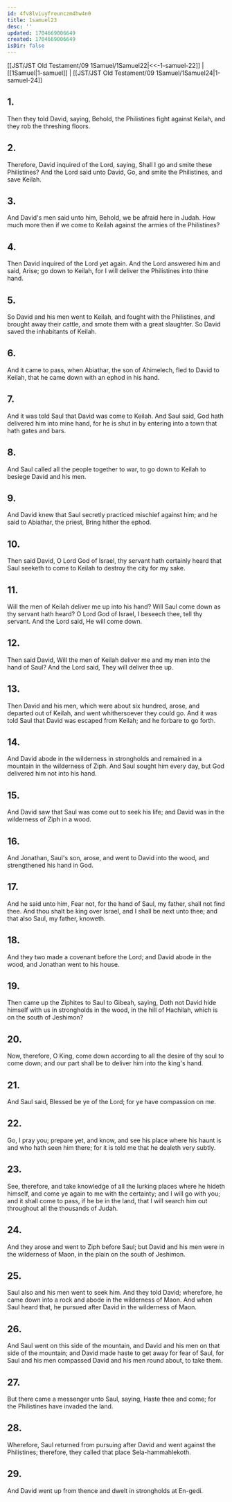 ```yaml
---
id: 4fv8lviuyfreunczm4hw4n0
title: 1samuel23
desc: ''
updated: 1704669006649
created: 1704669006649
isDir: false
---
```

[[JST/JST Old Testament/09 1Samuel/1Samuel22|<<-1-samuel-22]] | [[1Samuel|1-samuel]] | [[JST/JST Old Testament/09 1Samuel/1Samuel24|1-samuel-24]]
## 1.
Then they told David, saying, Behold, the Philistines fight against Keilah, and they rob the threshing floors.
## 2.
Therefore, David inquired of the Lord, saying, Shall I go and smite these Philistines? And the Lord said unto David, Go, and smite the Philistines, and save Keilah.
## 3.
And David\'s men said unto him, Behold, we be afraid here in Judah. How much more then if we come to Keilah against the armies of the Philistines?
## 4.
Then David inquired of the Lord yet again. And the Lord answered him and said, Arise; go down to Keilah, for I will deliver the Philistines into thine hand.
## 5.
So David and his men went to Keilah, and fought with the Philistines, and brought away their cattle, and smote them with a great slaughter. So David saved the inhabitants of Keilah.
## 6.
And it came to pass, when Abiathar, the son of Ahimelech, fled to David to Keilah, that he came down with an ephod in his hand.
## 7.
And it was told Saul that David was come to Keilah. And Saul said, God hath delivered him into mine hand, for he is shut in by entering into a town that hath gates and bars.
## 8.
And Saul called all the people together to war, to go down to Keilah to besiege David and his men.
## 9.
And David knew that Saul secretly practiced mischief against him; and he said to Abiathar, the priest, Bring hither the ephod.
## 10.
Then said David, O Lord God of Israel, thy servant hath certainly heard that Saul seeketh to come to Keilah to destroy the city for my sake.
## 11.
Will the men of Keilah deliver me up into his hand? Will Saul come down as thy servant hath heard? O Lord God of Israel, I beseech thee, tell thy servant. And the Lord said, He will come down.
## 12.
Then said David, Will the men of Keilah deliver me and my men into the hand of Saul? And the Lord said, They will deliver thee up.
## 13.
Then David and his men, which were about six hundred, arose, and departed out of Keilah, and went whithersoever they could go. And it was told Saul that David was escaped from Keilah; and he forbare to go forth.
## 14.
And David abode in the wilderness in strongholds and remained in a mountain in the wilderness of Ziph. And Saul sought him every day, but God delivered him not into his hand.
## 15.
And David saw that Saul was come out to seek his life; and David was in the wilderness of Ziph in a wood.
## 16.
And Jonathan, Saul\'s son, arose, and went to David into the wood, and strengthened his hand in God.
## 17.
And he said unto him, Fear not, for the hand of Saul, my father, shall not find thee. And thou shalt be king over Israel, and I shall be next unto thee; and that also Saul, my father, knoweth.
## 18.
And they two made a covenant before the Lord; and David abode in the wood, and Jonathan went to his house.
## 19.
Then came up the Ziphites to Saul to Gibeah, saying, Doth not David hide himself with us in strongholds in the wood, in the hill of Hachilah, which is on the south of Jeshimon?
## 20.
Now, therefore, O King, come down according to all the desire of thy soul to come down; and our part shall be to deliver him into the king\'s hand.
## 21.
And Saul said, Blessed be ye of the Lord; for ye have compassion on me.
## 22.
Go, I pray you; prepare yet, and know, and see his place where his haunt is and who hath seen him there; for it is told me that he dealeth very subtly.
## 23.
See, therefore, and take knowledge of all the lurking places where he hideth himself, and come ye again to me with the certainty; and I will go with you; and it shall come to pass, if he be in the land, that I will search him out throughout all the thousands of Judah.
## 24.
And they arose and went to Ziph before Saul; but David and his men were in the wilderness of Maon, in the plain on the south of Jeshimon.
## 25.
Saul also and his men went to seek him. And they told David; wherefore, he came down into a rock and abode in the wilderness of Maon. And when Saul heard that, he pursued after David in the wilderness of Maon.
## 26.
And Saul went on this side of the mountain, and David and his men on that side of the mountain; and David made haste to get away for fear of Saul, for Saul and his men compassed David and his men round about, to take them.
## 27.
But there came a messenger unto Saul, saying, Haste thee and come; for the Philistines have invaded the land.
## 28.
Wherefore, Saul returned from pursuing after David and went against the Philistines; therefore, they called that place Sela-hammahlekoth.
## 29.
And David went up from thence and dwelt in strongholds at En-gedi.


